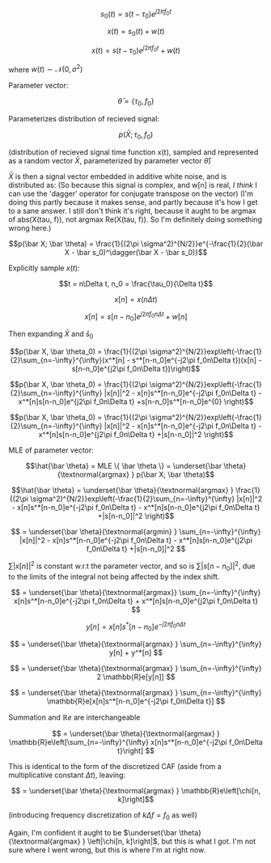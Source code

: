 
$$s_0(t) = s(t-\tau_0)e^{j2\pi f_0t}$$

$$x(t) = s_0(t) + w(t)$$

$$x(t) = s(t-\tau_0)e^{j2\pi f_0t} + w(t)$$

where $w(t) \sim \mathcal{N}(0, \sigma^2)$

Parameter vector:

$$ \bar\theta = \{\tau_0, f_0\}$$

Parameterizes distribution of recieved signal:

$$p(\bar X; \tau_0,f_0)$$

(distribution of recieved signal time function x(t), sampled and represented as a random vector $\bar X$, parameterized by parameter vector $\bar \theta$)


$\bar X$ is then a signal vector embedded in additive white noise, and is distributed as:
(So because this signal is complex, and w[n] is real, *I think* I can use the 'dagger' operator for conjugate transpose on the vector)
(I'm doing this partly because it makes sense, and partly because it's how I get to a sane answer. I still don't think it's right, because it aught to be argmax  of  abs(X(tau, f)), not argmax  Re(X(tau, f)). So I'm definitely doing something wrong here.)

$$p(\bar X; \bar \theta) = \frac{1}{(2\pi \sigma^2)^{N/2}}e^{-\frac{1}{2}(\bar X - \bar s_0)^\dagger(\bar X - \bar s_0)}$$

Explicitly sample $x(t)$:

$$t = n\Delta t, n_0 = \frac{\tau_0}{\Delta t}$$

$$x[n] = x(n\Delta t)$$

$$x[n] = s[n - n_0] e^{j2\pi f_0 n \Delta t} + w[n]$$

Then expanding $\bar X$ and $\bar s_0$

$$p(\bar X, \bar \theta_0) = \frac{1}{(2\pi \sigma^2)^{N/2}}exp\left(-\frac{1}{2}\sum_{n=-\infty}^{\infty}(x^*[n] - s^*[n-n_0]e^{-j2\pi f_0n\Delta t})(x[n] - s[n-n_0]e^{j2\pi f_0n\Delta t})\right)$$

$$p(\bar X, \bar \theta_0) = \frac{1}{(2\pi \sigma^2)^{N/2}}exp\left(-\frac{1}{2}\sum_{n=-\infty}^{\infty}
|x[n]|^2 - x[n]s^*[n-n_0]e^{-j2\pi f_0n\Delta t} - x^*[n]s[n-n_0]e^{j2\pi f_0n\Delta t}
+s[n-n_0]s^*[n-n_0]e^{0}
\right)$$

$$p(\bar X, \bar \theta_0) = \frac{1}{(2\pi \sigma^2)^{N/2}}exp\left(-\frac{1}{2}\sum_{n=-\infty}^{\infty}
|x[n]|^2 - x[n]s^*[n-n_0]e^{-j2\pi f_0n\Delta t} - x^*[n]s[n-n_0]e^{j2\pi f_0n\Delta t}
+|s[n-n_0]|^2
\right)$$

MLE of parameter vector:

$$\hat{\bar \theta} = MLE \{ \bar \theta \} = \underset{\bar \theta}{\textnormal{argmax} } p(\bar X; \bar \theta)$$

$$\hat{\bar \theta} = \underset{\bar \theta}{\textnormal{argmax} } \frac{1}{(2\pi \sigma^2)^{N/2}}exp\left(-\frac{1}{2}\sum_{n=-\infty}^{\infty}
|x[n]|^2 - x[n]s^*[n-n_0]e^{-j2\pi f_0n\Delta t} - x^*[n]s[n-n_0]e^{j2\pi f_0n\Delta t}
+|s[n-n_0]|^2
\right)$$

$$ = \underset{\bar \theta}{\textnormal{argmin} } \sum_{n=-\infty}^{\infty}
|x[n]|^2 - x[n]s^*[n-n_0]e^{-j2\pi f_0n\Delta t} - x^*[n]s[n-n_0]e^{j2\pi f_0n\Delta t}
+|s[n-n_0]|^2
$$

$\sum|x[n]|^2$ is constant w.r.t the parameter vector, and so is $\sum|s[n-n_0]|^2$, due to the limits of the integral not being affected by the index shift. 

$$ = \underset{\bar \theta}{\textnormal{argmax}} \sum_{n=-\infty}^{\infty}
x[n]s^*[n-n_0]e^{-j2\pi f_0n\Delta t} + x^*[n]s[n-n_0]e^{j2\pi f_0n\Delta t}
$$

$$y[n] = x[n]s^*[n-n_0]e^{-j2\pi f_0n\Delta t}$$

$$ = \underset{\bar \theta}{\textnormal{argmax} } \sum_{n=-\infty}^{\infty}
y[n] + y^*[n]
$$

$$ = \underset{\bar \theta}{\textnormal{argmax} } \sum_{n=-\infty}^{\infty}
2 \mathbb{R}e[y[n]]
$$

$$ = \underset{\bar \theta}{\textnormal{argmax} } \sum_{n=-\infty}^{\infty}
\mathbb{R}e[x[n]s^*[n-n_0]e^{-j2\pi f_0n\Delta t}]
$$

Summation and $\mathbb{R}e$ are interchangeable

$$ = \underset{\bar \theta}{\textnormal{argmax} } \mathbb{R}e\left[\sum_{n=-\infty}^{\infty}
x[n]s^*[n-n_0]e^{-j2\pi f_0n\Delta t}\right]
$$

This is identical to the form of the discretized CAF (aside from a multiplicative constant $\Delta t$), leaving:


$$ = \underset{\bar \theta}{\textnormal{argmax} } \mathbb{R}e\left[\chi[n, k]\right]$$

(introducing frequency discretization of $k\Delta f = f_0$ as well)

Again, I'm confident it aught to be $\underset{\bar \theta}{\textnormal{argmax} } \left|\chi[n, k]\right|$, but this is what I got. I'm not sure where I went wrong, but this is where I'm at right now.